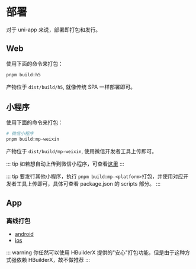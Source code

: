 # 部署

对于 uni-app 来说，部署即打包和发行。

## Web

使用下面的命令来打包：

```bash
pnpm build:h5
```

产物位于 `dist/build/h5`, 就像传统 SPA 一样部署即可。

## 小程序

使用下面的命令来打包：

```bash
# 微信小程序
pnpm build:mp-weixin
```

产物位于 `dist/build/mp-weixin`, 使用微信开发者工具上传即可。

::: tip
如若想自动上传到微信小程序，可查看[这里](https://juejin.cn/post/7272316909051346959)
:::

::: tip
要发行其他小程序，执行 `pnpm build:mp-<platform>`打包，并使用对应开发者工具上传即可，具体可查看 package.json 的 scripts 部分。
:::

## App

### 离线打包

- [android](https://nativesupport.dcloud.net.cn/AppDocs/usesdk/android.html)
- [ios](https://nativesupport.dcloud.net.cn/AppDocs/usesdk/ios.html)

::: warning
你任然可以使用 HBuilderX 提供的"安心"打包功能，但是由于这种方式强依赖 HBuilderX，故不做推荐
:::

